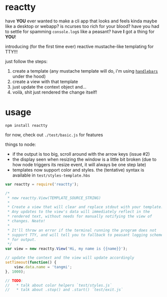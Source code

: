 # reactty

have **YOU** ever wanted to make a cli app that looks and feels kinda maybe like a desktop or webapp? is ncurses too rich for your blood? have you had to settle for spamming `console.log`s like a peasant? have **I** got a thing for **YOU**!

introducing (for the first time ever) reactive mustache-like templating for TTY!!!

just follow the steps:

1. create a template (any mustache template will do, i'm using [`handlebars`](http://handlebarsjs.com/) under the hood)
2. create a view with that template
3. just update the context object and...
4. voilà, shit just rendered the change itself!

# usage

```
npm install reactty
```

for now, check out `./test/basic.js` for features

things to node:

* if the output is too big, scroll around with the arrow keys (issue #2)
* the display seen when resizing the window is a little bit broken (due to how node triggers its resize event, it will always be one step late)
* templates now support color and styles. the (tentative) syntax is available in `test/styles-template.hbs`

```js
var reactty = require('reactty');

/*
 * new reactty.View(TEMPLATE_SOURCE_STRING)
 *
 * Create a view that will clear and replace stdout with your template.
 * Any updates to the view's data will immediately reflect in the
 * rendered text, without needs for manually notifying the view of
 * changes. Neato!
 *
 * It'll throw an error if the terminal running the program does not
 * support TTY, and will tell you to fallback to peasant logging schemes
 * for output.
 */
var view = new reactty.View('Hi, my name is {{name}}');

// update the context and the view will update accordingly
setTimeout(function() {
	view.data.name = 'tangmi';
}, 1000);

// TODO:
//   * talk about color helpers `test/styles.js`
//   * talk about .stop() and .start() `test/exit.js`

```
